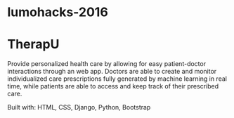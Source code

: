 # lumohacks-2016
# TherapU

Provide personalized health care by allowing for easy patient-doctor interactions through an web app. Doctors are able to create and monitor individualized care prescriptions fully generated by machine learning in real time, while patients are able to access and keep track of their prescribed care.

Built with:
HTML, CSS, Django, Python, Bootstrap